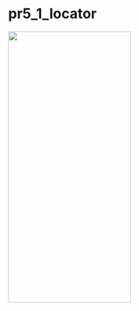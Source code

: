 # pr5_1_locator

<img src = "https://user-images.githubusercontent.com/113701661/208998662-04460908-b9f7-478d-a2df-7eb9479453af.png" height = 550 width = 250>
